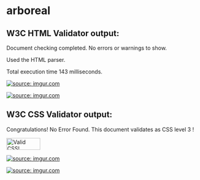 # arboreal

## W3C HTML Validator output:

Document checking completed. No errors or warnings to show.

Used the HTML parser.

Total execution time 143 milliseconds.

<a href="https://imgur.com/buZ8HV2"><img src="https://i.imgur.com/buZ8HV2.png" title="source: imgur.com" /></a>

<p>
    <a href="https://imgur.com/buZ8HV2">
        <img src="https://i.imgur.com/buZ8HV2.png" title="source: imgur.com" />
    </a>
</p>


## W3C CSS Validator output:

Congratulations! No Error Found.
This document validates as CSS level 3 !

<p>
    <a href="http://jigsaw.w3.org/css-validator/check/referer">
        <img style="border:0;width:88px;height:31px"
            src="http://jigsaw.w3.org/css-validator/images/vcss"
            alt="Valid CSS!" />
    </a>
</p>

<p>
    <a href="https://imgur.com/11kKVak">
        <img src="https://i.imgur.com/11kKVak.png" title="source: imgur.com" />
    </a>
</p>

<p>
    <a href="https://imgur.com/cvJbOtW">
        <img src="https://i.imgur.com/cvJbOtW.png" title="source: imgur.com" />
    </a>
</p>
